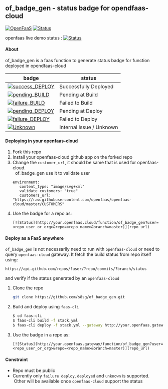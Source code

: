 ## of_badge_gen - status badge for opendfaas-cloud

[![OpenFaaS](https://img.shields.io/badge/openfaas-serverless-blue.svg)](https://www.openfaas.com)
[![Status](http://0341c281.ngrok.io/function/of_badge_gen?user=s8sg&repo=of_badge_gen&branch=master)](http://0341c281.ngrok.io)

openfaas live demo status : [![Status](http://git-cloud.openfaas.com:8080/function/s8sg-of_badge_gen?user=s8sg&repo=of_badge_gen&branch=master)](http://git-cloud.openfaas.com:8080/function/s8sg-of_badge_gen)



#### About
of_badge_gen is a faas function to generate status badge for function deployed in opendfaas-cloud 

| badge | status |
| --- | --- |
| [![success_DEPLOY](https://img.shields.io/badge/openfaas--cloud-deployed-green.svg)](https://img.shields.io/badge/openfaas--cloud-deployed-green.svg) | Successfully Deployed |
| [![pending_BUILD](https://img.shields.io/badge/openfaas--cloud-build%20pending-yellow.svg)](https://img.shields.io/badge/openfaas--cloud-build%20pending-yellow.svg) | Pending at Build |
| [![failure_BUILD](https://img.shields.io/badge/openfaas--cloud-build%20fail-red.svg)](https://img.shields.io/badge/openfaas--cloud-build%20fail-red.svg) | Failed to Build |
| [![pending_DEPLOY](https://img.shields.io/badge/openfaas--cloud-deploy%20pending-yellow.svg)](https://img.shields.io/badge/openfaas--cloud-deploy%20pending-yellow.svg) | Pending at Deploy |
| [![failure_DEPLOY](https://img.shields.io/badge/openfaas--cloud-deploy%20fail-red.svg)](https://img.shields.io/badge/openfaas--cloud-deploy%20fail-red.svg) | Failed to Deploy |
| [![Unknown](https://img.shields.io/badge/openfaas--cloud-unknown-lightgrey.svg)](https://img.shields.io/badge/openfaas--cloud-unknown-lightgrey.svg) | Internal Issue / Unknown  |

#### Deploying in your openfaas-cloud

1. Fork this repo
2. Install your openfaas-cloud github app on the forked repo
3. Change the `customer_url`, it should be same that is used for openfaas-cloud.  
   of_badge_gen use it to validate user 
   ```
   environment:
      content_type: "image/svg+xml"
      validate_customers: "true"
      customers_url: "https://raw.githubusercontent.com/openfaas/openfaas-cloud/master/CUSTOMERS"
   ```
4. Use the badge for a repo as:
   ```
   [![Status](http://your.openfaas.cloud/function/of_badge_gen?user=<repo_user_or_org>&repo=<repo_name>&branch=master)](repo_url)
   ```
   
#### Deploy as a FaaS anywhere
`of_badge_gen` is not necessarily need to run with `openfaas-cloud` or need to query `openfaas-cloud` gateway. 
It fetch the build status from repo itself using:
```
https://api.github.com/repos/?user/?repo/commits/?branch/status
```
and verify if the status generated by an `openfaas-cloud`

1. Clone the repo
   ```bash
   git clone https://github.com/s8sg/of_badge_gen.git
   ```
2. Build and deploy using `faas-cli`
   ```bash
   $ cd faas-cli
   $ faas-cli build -f stack.yml
   $ faas-cli deploy -f stack.yml --gateway http://your.openfaas.gateway
   ```
3. Use the badge in a repo as:
   ```
   [![Status](http://your.openfaas.gateway/function/of_badge_gen?user=<repo_user_or_org>&repo=<repo_name>&branch=master)](repo_url)
   ```

#### Constraint
* Repo must be public
* Currently only `failure deploy`, `deployed` and `unknown` is supported. 
  Other will be available once `openfaas-cloud` support the status
